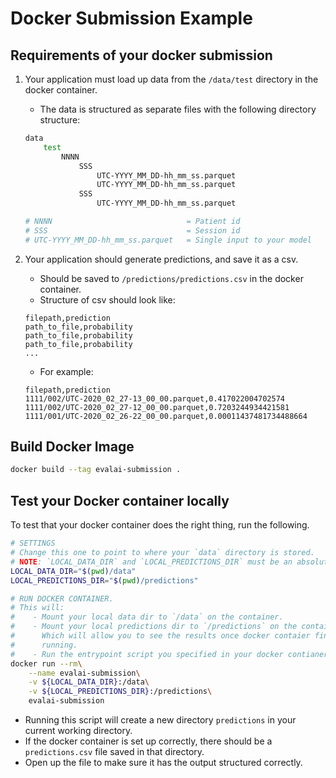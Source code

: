 # Docker Submission Example


## Requirements of your docker submission

1. Your application must load up data from the `/data/test`  directory in the docker container.

    - The data is structured as separate files with the following directory structure:

    ```bash
    data
        test 
            NNNN
                SSS
                    UTC-YYYY_MM_DD-hh_mm_ss.parquet
                    UTC-YYYY_MM_DD-hh_mm_ss.parquet
                SSS
                    UTC-YYYY_MM_DD-hh_mm_ss.parquet

    # NNNN                              = Patient id
    # SSS                               = Session id 
    # UTC-YYYY_MM_DD-hh_mm_ss.parquet   = Single input to your model
    ```

2. Your application should generate predictions, and save it as a csv.
    - Should be saved to `/predictions/predictions.csv` in the docker container.
    - Structure of csv should look like:

    ```
    filepath,prediction
    path_to_file,probability
    path_to_file,probability
    path_to_file,probability
    ...
    ```

    -  For example:

    ```
    filepath,prediction
    1111/002/UTC-2020_02_27-13_00_00.parquet,0.417022004702574
    1111/002/UTC-2020_02_27-12_00_00.parquet,0.7203244934421581
    1111/001/UTC-2020_02_26-22_00_00.parquet,0.00011437481734488664
    ```


## Build Docker Image

```bash
docker build --tag evalai-submission .

```

## Test your Docker container locally

To test that your docker container does the right thing, run the following.

```bash
# SETTINGS
# Change this one to point to where your `data` directory is stored.
# NOTE: `LOCAL_DATA_DIR` and `LOCAL_PREDICTIONS_DIR` must be an absolute paths..
LOCAL_DATA_DIR="$(pwd)/data"
LOCAL_PREDICTIONS_DIR="$(pwd)/predictions"

# RUN DOCKER CONTAINER.
# This will:
#    - Mount your local data dir to `/data` on the container.
#    - Mount your local predictions dir to `/predictions` on the container.
#      Which will allow you to see the results once docker contaier finishes
#      running.
#    - Run the entrypoint script you specified in your docker contianer.
docker run --rm\
    --name evalai-submission\
    -v ${LOCAL_DATA_DIR}:/data\
    -v ${LOCAL_PREDICTIONS_DIR}:/predictions\
    evalai-submission
```

- Running this script will create a new directory `predictions` in your current working directory.
- If the docker container is set up correctly, there should be a `predictions.csv` file saved in that directory.
- Open up the file to make sure it has the output structured correctly.
